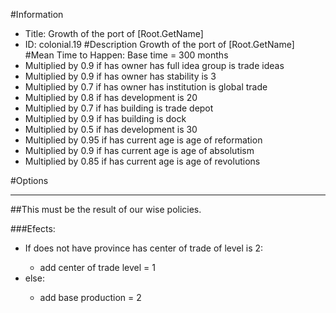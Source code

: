 #Information
 - Title: Growth of the port of [Root.GetName]
 - ID: colonial.19
#Description
Growth of the port of [Root.GetName]
#Mean Time to Happen:
Base time = 300 months
 - Multiplied by 0.9 if has owner has full idea group is trade ideas
 - Multiplied by 0.9 if has owner has stability is 3
 - Multiplied by 0.7 if has owner has institution is global trade
 - Multiplied by 0.8 if has development is 20
 - Multiplied by 0.7 if has building is trade depot
 - Multiplied by 0.9 if has building is dock
 - Multiplied by 0.5 if has development is 30
 - Multiplied by 0.95 if has current age is age of reformation
 - Multiplied by 0.9 if has current age is age of absolutism
 - Multiplied by 0.85 if has current age is age of revolutions

#Options

___
##This must be the result of our wise policies.

###Efects:<ul><li>If does not have province has center of trade of level is 2:</li><ul><li>add center of trade level = 1</li></ul><li>else:</li><ul><li>add base production = 2</li></ul></ul>
